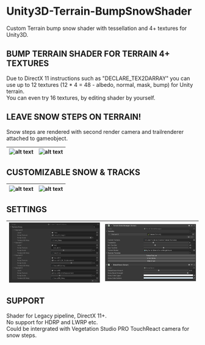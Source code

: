 # Unity3D-Terrain-BumpSnowShader #
Custom Terrain bump snow shader with tessellation and 4+ textures for Unity3D.

## BUMP TERRAIN SHADER FOR TERRAIN 4+ TEXTURES ##
Due to DirectX 11 instructions such as "DECLARE_TEX2DARRAY" you can use up to 12 textures (12 * 4 = 48 - albedo, normal, mask, bump) for Unity terrain.  
You can even try 16 textures, by editing shader by yourself.

## LEAVE SNOW STEPS ON TERRAIN! ##
Snow steps are rendered with second render camera and trailrenderer attached to gameobject.  

| ![alt text](Images/sample.gif) | ![alt text](Images/snow_regen.gif) |
|------------------------------------|--------------------------------------|

## CUSTOMIZABLE SNOW & TRACKS ##
| ![alt text](Images/snow_settings.gif) | ![alt text](Images/color_variation.gif) |
|------------------------------------|--------------------------------------|

## SETTINGS ##
| ![alt text](Images/custom_texture_array_settings.png) | ![alt text](Images/settings.png) |
|------------------------------------|--------------------------------------|

## SUPPORT ##  
Shader for Legacy pipeline, DirectX 11+.  
No support for HDRP and LWRP etc.  
Could be intergrated with Vegetation Studio PRO TouchReact camera for snow steps.  
